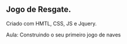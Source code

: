 ## Jogo de Resgate.
Criado com HMTL, CSS, JS e Jquery.

Aula: Construindo o seu primeiro jogo de naves
